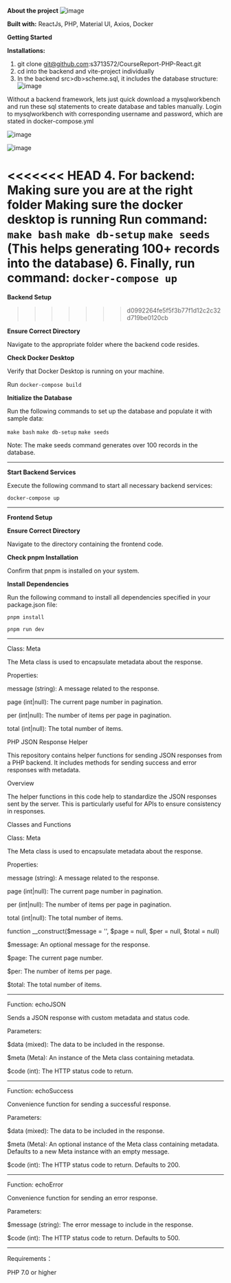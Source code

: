 ****About the project****
![image](https://github.com/user-attachments/assets/69dbef8e-efab-4a29-b65a-047017dbd08a)

**Built with:**
ReactJs,
PHP,
Material UI,
Axios,
Docker

****Getting Started****

**Installations:**
1. git clone git@github.com:s3713572/CourseReport-PHP-React.git
2. cd into the backend and vite-project individually
3. In the backend src>db>scheme.sql, it includes the database structure:
![image](https://github.com/user-attachments/assets/813d2f93-ffa9-4477-a393-fb94ef1c11c8)

Without a backend framework, lets just quick download a mysqlworkbench and run these sql statements to create database and tables manually.
Login to mysqlworkbench with corresponding username and password, which are stated in docker-compose.yml

![image](https://github.com/user-attachments/assets/685d2545-0e0b-42ae-af6d-1e60fe55368b)

![image](https://github.com/user-attachments/assets/628c1d5f-8890-462a-a45d-355f4f1d9d22)



<<<<<<< HEAD
4. For backend:
   Making sure you are at the right folder
   Making sure the docker desktop is running
   Run command: `make bash`
                `make db-setup`
                `make seeds`
   (This helps generating 100+ records into the database)
6. Finally, run command:
   `docker-compose up`
=======
****Backend Setup****
>>>>>>> d0992264fe5f5f3b77f1d12c2c32d719be0120cb

**Ensure Correct Directory**

Navigate to the appropriate folder where the backend code resides.

**Check Docker Desktop**

Verify that Docker Desktop is running on your machine.

Run `docker-compose build`

**Initialize the Database**

Run the following commands to set up the database and populate it with sample data:

`make bash`
`make db-setup`
`make seeds`

Note: The make seeds command generates over 100 records in the database.

-------------------------------------------------------------------------------------------------------------------------

**Start Backend Services**

Execute the following command to start all necessary backend services:

`docker-compose up`

-------------------------------------------------------------------------------------------------------------------------

****Frontend Setup****

**Ensure Correct Directory**

Navigate to the directory containing the frontend code.

**Check pnpm Installation**

Confirm that pnpm is installed on your system.

**Install Dependencies**

Run the following command to install all dependencies specified in your package.json file:

`pnpm install`

`pnpm run dev`

-------------------------------------------------------------------------------------------------------------------------

Class: Meta

The Meta class is used to encapsulate metadata about the response.

Properties:

message (string): A message related to the response.

page (int|null): The current page number in pagination.

per (int|null): The number of items per page in pagination.

total (int|null): The total number of items.


PHP JSON Response Helper

This repository contains helper functions for sending JSON responses from a PHP backend. It includes methods for sending success and error responses with metadata.

Overview

The helper functions in this code help to standardize the JSON responses sent by the server. This is particularly useful for APIs to ensure consistency in responses.

Classes and Functions

Class: Meta

The Meta class is used to encapsulate metadata about the response.

Properties:

message (string): A message related to the response.

page (int|null): The current page number in pagination.

per (int|null): The number of items per page in pagination.

total (int|null): The total number of items.


function __construct($message = '', $page = null, $per = null, $total = null)

$message: An optional message for the response.

$page: The current page number.

$per: The number of items per page.

$total: The total number of items.

-----------------------------------------------

Function: echoJSON

Sends a JSON response with custom metadata and status code.

Parameters:

$data (mixed): The data to be included in the response.

$meta (Meta): An instance of the Meta class containing metadata.

$code (int): The HTTP status code to return.

-----------------------------------------------

Function: echoSuccess

Convenience function for sending a successful response.

Parameters:

$data (mixed): The data to be included in the response.

$meta (Meta): An optional instance of the Meta class containing metadata. Defaults to a new Meta instance with an empty message.

$code (int): The HTTP status code to return. Defaults to 200.

-----------------------------------------------

Function: echoError

Convenience function for sending an error response.

Parameters:

$message (string): The error message to include in the response.

$code (int): The HTTP status code to return. Defaults to 500.

-----------------------------------------------

Requirements：

PHP 7.0 or higher
